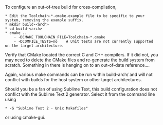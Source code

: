 To configure an out-of-tree build for cross-compilation,

    * Edit the Toolchain-*.cmake.example file to be specific to your system, removing the example suffix.
    * mkdir build-<arch>
    * cd build-<arch>
    * cmake ..
        - -DCMAKE_TOOLCHAIN_FILE=Toolchain-*.cmake
        - -DCOMPILE_TESTS=no    # Unit tests are not currently supported on the target architecture.

Verify that CMake located the correct C and C++ compilers.
If it did not, you may need to delete the CMake files and re-generate the build system from scratch. Something in there is hanging on to an out-of-date reference....

Again, various make commands can be run within build-arch/ and will not conflict with builds for the host system or other target architectures.

Should you be a fan of using Sublime Text, this build configuration does not conflict with the Sublime Text 2 generator.
Select it from the command line using

    * -G "Sublime Text 2 - Unix Makefiles"

or using cmake-gui.
